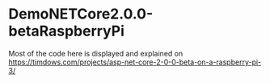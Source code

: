 # DemoNETCore2.0.0-betaRaspberryPi

Most of the code here is displayed and explained on https://timdows.com/projects/asp-net-core-2-0-0-beta-on-a-raspberry-pi-3/
